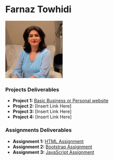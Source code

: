 # Farnaz Towhidi 
<img src="./assets/FarnazTowhidi.jpeg" style="width:180px"/>

### Projects Deliverables

- **Project 1:** [Basic Business or Personal website](./Assignments/Project_1_Basic%20Business%20or%20Personal%20Website.pdf)
- **Project 2:** [Insert Link Here]
- **Project 3:** [Insert Link Here]
- **Project 4:** [Insert Link Here]

### Assignments Deliverables

- **Assignment 1:** [HTML Assignment](./Assignments/Assignment_Html.pdf)
- **Assignment 2:** [Bootstrap Assignment](./Assignments/Assignment_Html.pdf)
- **Assignment 3:** [JavaScript Assignment](./Assignments/Assinment_Javascrip2_function.docx)
